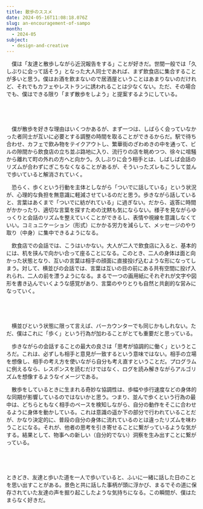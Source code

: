 ```yaml
---
title: 散歩のススメ
date: 2024-05-16T11:08:18.076Z
slug: an-encouragement-of-sampo
month:
  - 2024-05
subject:
  - design-and-creative
---
```

　僕は「友達と散歩しながら近況報告をする」ことが好きだ。世間一般では「久しぶりに会って話そう」となった大人同士であれば、まず飲食店に集合することが多いと思う。僕はお酒を飲まないので居酒屋ということはあまりないのだけれど、それでもカフェやレストランに誘われることは少なくない。ただ、その場合でも、僕はできる限り「まず散歩をしよう」と提案するようにしている。

###### 　﻿

　僕が散歩を好きな理由はいくつかあるが、まず一つは、しばらく会っていなかった者同士が互いに必要とする調整の時間を取ることができるからだ。駅で待ち合わせ、カフェで飲み物をテイクアウトし、繁華街のざわめきの中を通って、ビルの隙間から飲食店の立ち並ぶ路地に入り、流行りの店を眺めつつ、徐々に喧騒から離れて町の外れの方へと向かう。久しぶりに会う相手とは、しばしば会話のリズムが合わずにぎこちなくなることがあるが、そういったズレもこうして並んで歩いていると解消されていく。

　恐らく、歩くという行動を主体としながら「ついでに話している」という状況が、心理的な負担を無意識に軽減させているのだと思う。歩きながら話していると、言葉はあくまで「ついでに紡がれている」に過ぎない。だから、返答に時間がかかったり、適切な言葉を探すための沈黙も気にならない。様子を見ながらゆっくりと会話のリズムを整えていくことができるし、表情や視線を意識しなくていい。コミュニケーション（形式）にかかる労力を減らして、メッセージのやり取り（中身）に集中できるようになる。

　飲食店での会話では、こうはいかない。大人が二人で飲食店に入ると、基本的には、机を挟んで向かい合って座ることになる。このとき、二人の身体は面と向かった状態となり、互いの言葉は相手の顔面に直接投げ込むような形になってしまう。対して、横並びの会話では、言葉は互いの目の前にある共有空間に投げ入れられ、二人の前を漂うようになる。まるで一つの画用紙にそれぞれが文字や図形を書き込んでいくような感覚があり、言葉のやりとりも自然と共創的な営みになっていく。

###### 　﻿

　横並びという状態に限って言えば、バーカウンターでも同じかもしれない。ただ、僕はこれに「歩く」という行為が加わることがとても重要だと思っている。

　歩きながらの会話することの最大の良さは「思考が協調的に働く」というところだ。これは、必ずしも相手と意見が一致するという意味ではない。相手の立場を想像し、相手の考え方を使いながら自分も考え直すということだ。プログラムに例えるなら、レスポンスを読むだけではなく、ログを読み解きながらアルゴリズムを想像するようなイメージである。

　散歩をしているときに生まれる奇妙な協調性は、歩幅や歩行速度などの身体的な同期が影響しているのではないかと思う。つまり、並んで歩くという行為の最中は、どちらともなく相手のペースを検知しながら、自分の動作をそこに合わせるように身体を動かしている。これは意識の遥か下の部分で行われていることだが、かなり決定的に、普段の自分の身体に流れているのとは違ったリズムを味わうことになる。それが、他者の思考を引き寄せることに繋がっているような気がする。結果として、物事への新しい（自分的でない）洞察を生み出すことに繋がっている。

###### 　﻿

ときどき、友達と歩いた道を一人で歩いていると、ふいに一緒に話した日のことを思い出すことがある。景色と共に話した事柄が頭に浮かび、まるでその道に保存されていた友達の声を掘り起こしたような気持ちになる。この瞬間が、僕はたまらなく好きだ。
